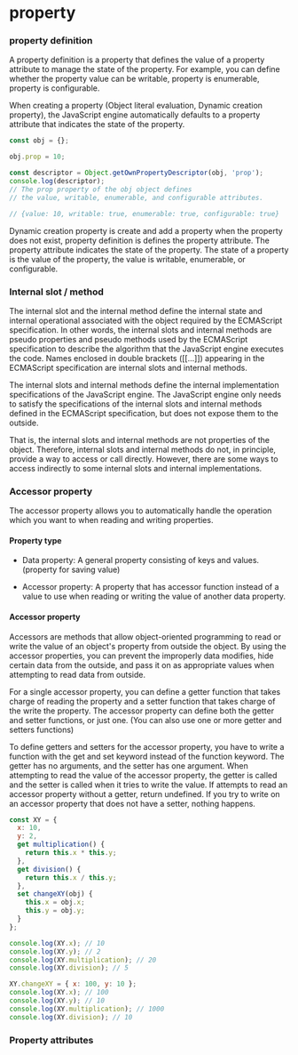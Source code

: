 # property

### property definition

A property definition is a property that defines the value of a property attribute to manage the state of the property. For example, you can define whether the property value can be writable, property is enumerable, property is configurable.

When creating a property \(Object literal evaluation, Dynamic creation property\), the JavaScript engine automatically defaults to a property attribute that indicates the state of the property.

```javascript
const obj = {};

obj.prop = 10;

const descriptor = Object.getOwnPropertyDescriptor(obj, 'prop');
console.log(descriptor);
// The prop property of the obj object defines 
// the value, writable, enumerable, and configurable attributes.

// {value: 10, writable: true, enumerable: true, configurable: true}
```

Dynamic creation property is create and add a property when the property does not exist, property definition is defines the property attribute. The property attribute indicates the state of the property. The state of a property is the value of the property, the value is writable, enumerable, or configurable.



### Internal slot / method

The internal slot and the internal method define the internal state and internal operational associated with the object required by the ECMAScript specification. In other words, the internal slots and internal methods are pseudo properties and pseudo methods used by the ECMAScript specification to describe the algorithm that the JavaScript engine executes the code. Names enclosed in double brackets \(\[\[...\]\]\) appearing in the ECMAScript specification are internal slots and internal methods.

The internal slots and internal methods define the internal implementation specifications of the JavaScript engine. The JavaScript engine only needs to satisfy the specifications of the internal slots and internal methods defined in the ECMAScript specification, but does not expose them to the outside.

That is, the internal slots and internal methods are not properties of the object. Therefore, internal slots and internal methods do not, in principle, provide a way to access or call directly. However, there are some ways to access indirectly to some internal slots and internal implementations.



### Accessor property

The accessor property allows you to automatically handle the operation which you want to when reading and writing properties.



#### Property type

* Data property: A general property consisting of keys and values. \(property for saving value\)



* Accessor property:  A property that has accessor function instead of a value to use when reading or writing the value of another data property.



#### Accessor property

Accessors are methods that allow object-oriented programming to read or write the value of an object's property from outside the object. By using the accessor properties, you can prevent the improperly data modifies, hide certain data from the outside, and pass it on as appropriate values when attempting to read data from outside.

For a single accessor property, you can define a getter function that takes charge of reading the property and a setter function that takes charge of the write the property. The accessor property can define both the getter and setter functions, or just one. \(You can also use one or more getter and setters functions\)

To define getters and setters for the accessor property, you have to write a function with the get and set keyword instead of the function keyword. The getter has no arguments, and the setter has one argument. When attempting to read the value of the accessor property, the getter is called and the setter is called when it tries to write the value. If attempts to read an accessor property without a getter, return undefined. If you try to write on an accessor property that does not have a setter, nothing happens.

```javascript
const XY = {
  x: 10,
  y: 2,
  get multiplication() {
    return this.x * this.y;
  },
  get division() {
    return this.x / this.y;
  },
  set changeXY(obj) {
    this.x = obj.x;
    this.y = obj.y;
  }
};

console.log(XY.x); // 10
console.log(XY.y); // 2
console.log(XY.multiplication); // 20
console.log(XY.division); // 5

XY.changeXY = { x: 100, y: 10 };
console.log(XY.x); // 100
console.log(XY.y); // 10
console.log(XY.multiplication); // 1000
console.log(XY.division); // 10
```



### Property attributes



